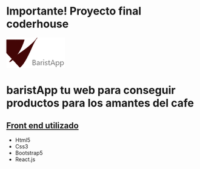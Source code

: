 
<h1>Importante! Proyecto final coderhouse</h1>

![Logo Type](https://github.com/Rodrigo-Novas/coderhouse-market-barista/blob/master/src/logo-baristapp.png)

<h1>baristApp tu web para conseguir productos para los amantes del cafe</h1>

<h2><u><strong>Front end utilizado</strong></u></h2>

<ul>
    <li>Html5</li>
    <li>Css3</li>
    <li>Bootstrap5</li>
    <li>React.js</li>
</ul>

